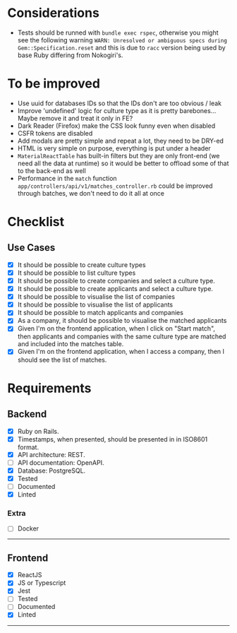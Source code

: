 # Considerations

- Tests should be runned with `bundle exec rspec`, otherwise you might see the following warning `WARN: Unresolved or ambiguous specs during Gem::Specification.reset` and this is due to `racc` version being used by base Ruby differing from Nokogiri's.


# To be improved

- Use uuid for databases IDs so that the IDs don't are too obvious / leak
- Improve 'undefined' logic for culture type as it is pretty barebones... Maybe remove it and treat it only in FE?
- Dark Reader (Firefox) make the CSS look funny even when disabled
- CSFR tokens are disabled
- Add modals are pretty simple and repeat a lot, they need to be DRY-ed
- HTML is very simple on purpose, everything is put under a header
- `MaterialReactTable` has built-in filters but they are only front-end (we need all the data at runtime) so it would be better to offload some of that to the back-end as well
- Performance in the `match` function `app/controllers/api/v1/matches_controller.rb` could be improved through batches, we don't need to do it all at once

# Checklist
## Use Cases

- [x] It should be possible to create culture types
- [x] It should be possible to list culture types
- [x] It should be possible to create companies and select a culture type.
- [x] It should be possible to create applicants and select a culture type.
- [x] It should be possible to visualise the list of companies
- [x] It should be possible to visualise the list of applicants
- [x] It should be possible to match applicants and companies
- [x] As a company, it should be possible to visualise the matched applicants
- [x] Given I'm on the frontend application, when I click on "Start match", then applicants and companies with the same culture type are matched and included into the matches table.
- [x] Given I'm on the frontend application, when I access a company, then I should see the list of matches.

# Requirements
## Backend

- [x] Ruby on Rails.
- [x] Timestamps, when presented, should be presented in in ISO8601 format.
- [x] API architecture: REST.
- [ ] API documentation: OpenAPI.
- [x] Database: PostgreSQL.
- [x] Tested
- [ ] Documented
- [x] Linted

### Extra
- [ ] Docker

--- 

## Frontend

- [x] ReactJS
- [x] JS or Typescript
- [x] Jest
- [ ] Tested
- [ ] Documented
- [x] Linted

---